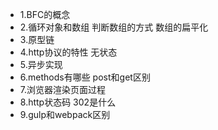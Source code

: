 + 1.BFC的概念
+ 2.循环对象和数组 判断数组的方式 数组的扁平化
+ 3.原型链
+ 4.http协议的特性 无状态
+ 5.异步实现
+ 6.methods有哪些 post和get区别
+ 7.浏览器渲染页面过程
+ 8.http状态码 302是什么
+ 9.gulp和webpack区别